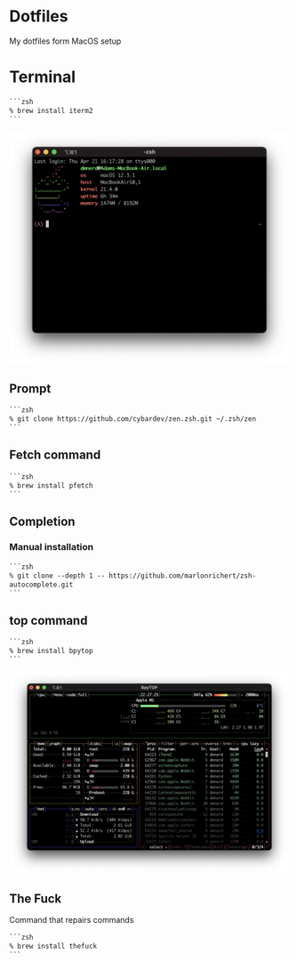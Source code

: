 # Dotfiles
My dotfiles form MacOS setup

# Terminal

    ```zsh
    % brew install iterm2
    ```

![Terminal](https://raw.githubusercontent.com/DMNerd/Dotfiles/main/Screenshots/Term.png "My terminal")

## Prompt

    ```zsh
    % git clone https://github.com/cybardev/zen.zsh.git ~/.zsh/zen
    ```

## Fetch command

    ```zsh
    % brew install pfetch
    ```

## Completion
### Manual installation

    ```zsh
    % git clone --depth 1 -- https://github.com/marlonrichert/zsh-autocomplete.git
    ```
## top command

    ```zsh
    % brew install bpytop
    ```

![bpytop](https://raw.githubusercontent.com/DMNerd/dotfiles/main/Screenshots/bpytop.png "bpytop")

## The Fuck

Command that repairs commands

    ```zsh
    % brew install thefuck
    ```
